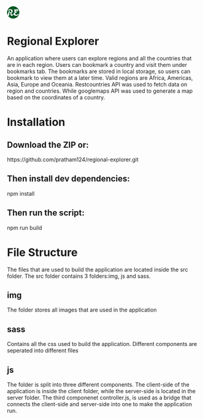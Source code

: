 <img src="src\img\favicon_io\favicon-32x32.png">
<h1>Regional Explorer</h1>
<p>An application where users can explore regions and all the countries that are in each region. Users can bookmark a country and visit them under bookmarks tab. The bookmarks are stored in local storage, so users can bookmark to view them at a later time. Valid regions are Africa, Americas, Asia, Europe and Oceania. Restcountries API was used to fetch data on region and countries. While googlemaps API was used to generate a map based on the coordinates of a country.</p>

<h1>Installation</h1>
<h2>Download the ZIP or:</h2>
<span>https://github.com/pratham124/regional-explorer.git</span>
<h2>Then install dev dependencies:</h2>
<span>npm install</span>
<h2>Then run the script:</h2>
<span>npm run build</span>

<h1>File Structure</h1>
<p>The files that are used to build the application are located inside the src folder. The src folder contains 3 folders:img, js and sass. 
<h2>img</h2>
<p>The folder stores all images that are used in the application</p>
<h2>sass</h2>
<p>Contains all the css used to build the application. Different components are seperated into different files</p>
<h2>js</h2>
<p>The folder is split into three different components. The client-side of the application is inside the client folder, while the server-side is located in the server folder. The third componenet controller.js, is used as a bridge that connects the client-side and server-side into one to make the application run.
